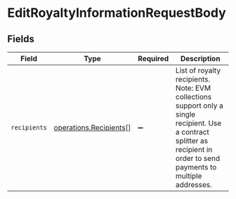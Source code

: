 # EditRoyaltyInformationRequestBody


## Fields

| Field                                                                                                                                                                    | Type                                                                                                                                                                     | Required                                                                                                                                                                 | Description                                                                                                                                                              |
| ------------------------------------------------------------------------------------------------------------------------------------------------------------------------ | ------------------------------------------------------------------------------------------------------------------------------------------------------------------------ | ------------------------------------------------------------------------------------------------------------------------------------------------------------------------ | ------------------------------------------------------------------------------------------------------------------------------------------------------------------------ |
| `recipients`                                                                                                                                                             | [operations.Recipients](../../../sdk/models/operations/recipients.md)[]                                                                                                  | :heavy_minus_sign:                                                                                                                                                       | List of royalty recipients. Note: EVM collections support only a single recipient. Use a contract splitter as recipient in order to send payments to multiple addresses. |